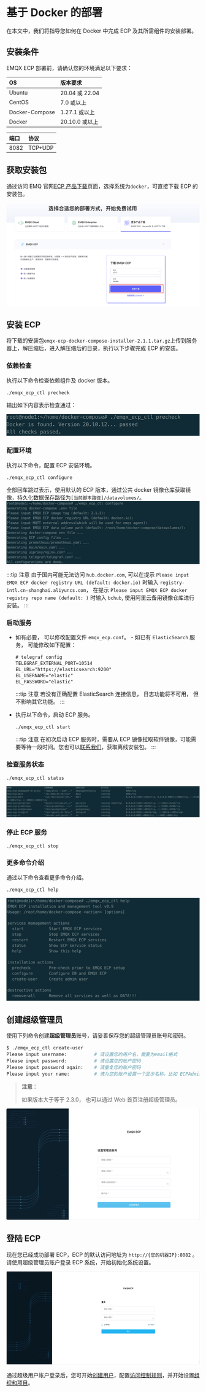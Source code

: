 # 基于 Docker 的部署

在本文中，我们将指导您如何在 Docker 中完成 ECP 及其所需组件的安装部署。

## 安装条件

EMQX ECP 部署前，请确认您的环境满足以下要求：

| OS             | 版本要求       |
| :------------- | :------------- |
| Ubuntu         | 20.04 或 22.04 |
| CentOS         | 7.0 或以上     |
| Docker-Compose | 1.27.1 或以上  |
| Docker         | 20.10.0 或以上 |

| 端口 | 协议    |
| :--- | :------ |
| 8082 | TCP+UDP |

## 获取安装包

通过访问 EMQ 官网[ECP 产品下载](https://www.emqx.com/zh/try?product=emqx-ecp)页面，选择系统为`docker`，可直接下载 ECP 的安装包。

![login](./_assets/docker_install_download.png)

## 安装 ECP

将下载的安装包`emqx-ecp-docker-compose-installer-2.1.1.tar.gz`上传到服务器上，解压缩后，进入解压缩后的目录，执行以下步骤完成 ECP 的安装。

### 依赖检查

执行以下命令检查依赖组件及 docker 版本。

```shell
./emqx_ecp_ctl precheck
```

输出如下内容表示检查通过：

![precheck](./_assets/precheck.png)

### 配置环境

执行以下命令，配置 ECP 安装环境。

```shell
./emqx_ecp_ctl configure
```

全部回车跳过表示，使用默认的 ECP 版本，通过公共 docker 镜像仓库获取镜像，持久化数据保存路径为`[当前脚本路径]/datavolumes/`。
![configure](./_assets/configure.png)

:::tip 注意
由于国内可能无法访问 `hub.docker.com`, 可以在提示 `Please input EMQX ECP docker registry URL (default: docker.io)` 时输入 `registry-intl.cn-shanghai.aliyuncs.com`， 在提示 `Please input EMQX ECP docker registry repo name (default: )` 时输入 `bchub`, 使用阿里云备用镜像仓库进行安装。
:::

### 启动服务

- 如有必要， 可以修改配置文件 `emqx_ecp.conf`。 - 如已有 `ElasticSearch` 服务， 可能修改如下配置：

  ```shell
  # telegraf config
  TELEGRAF_EXTERNAL_PORT=10514
  EL_URL="https://elasticsearch:9200"
  EL_USERNAME="elastic"
  EL_PASSWORD="elastic"
  ```

  :::tip 注意
  若没有正确配置 ElasticSearch 连接信息， 日志功能将不可用， 但不影响其它功能。
  :::

- 执行以下命令，启动 ECP 服务。

  ```shell
  ./emqx_ecp_ctl start
  ```

  :::tip 注意
  在初次启动 ECP 服务时，需要从 ECP 镜像拉取软件镜像，可能需要等待一段时间。您也可以[联系我们](https://www.emqx.com/zh/contact?product=emqx-ecp)，获取离线安装包。
  :::

### 检查服务状态

```shell
./emqx_ecp_ctl status
```

![status](./_assets/status.png)

### 停止 ECP 服务

```shell
./emqx_ecp_ctl stop
```

### 更多命令介绍

通过以下命令查看更多命令介绍。

```shell
./emqx_ecp_ctl help
```

![cli_help](./_assets/cli_help.png)

## 创建超级管理员

使用下列命令创建**超级管理员**账号，请妥善保存您的超级管理员账号和密码。

```bash
$ ./emqx_ecp_ctl create-user
Please input username:          # 请设置您的用户名，需要为email格式
Please input password:          # 请设置您的账户密码
Please input password again:    # 请重复您的账户密码
Please input your name:         # 请为您的账户设置一个显示名称，比如 ECPAdmin
```

> **注意**：
>
> 如果版本大于等于 2.3.0， 也可以通过 Web 首页注册超级管理员。

![super-admin](./_assets/super-admin.png)

## 登陆 ECP

现在您已经成功部署 ECP，ECP 的默认访问地址为 `http://{您的机器IP}:8082` 。请使用超级管理员账户登录 ECP 系统，开始初始化系统设置。

![login](./_assets/login.png)

通过超级用户帐户登录后，您可开始[创建用户](../system_admin/user_management.md)，配置[访问控制规则](../acl/introduction.md)，并开始设置[组织和项目](../system_admin/introduction.md)。
